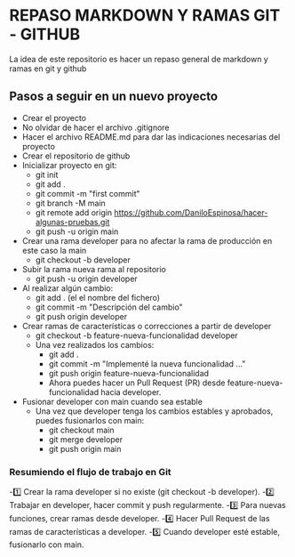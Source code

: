# REPASO MARKDOWN Y RAMAS GIT - GITHUB

La idea de este repositorio es hacer un repaso general de markdown y ramas en git y github

## Pasos a seguir en un nuevo proyecto

- Crear el proyecto
- No olvidar de hacer el archivo .gitignore
- Hacer el archivo README.md para dar las indicaciones necesarias del proyecto
- Crear el repositorio de github
- Inicializar proyecto en git:
    - git init
    - git add .
    - git commit -m "first commit"
    - git branch -M main
    - git remote add origin https://github.com/DaniloEspinosa/hacer-algunas-pruebas.git
    - git push -u origin main
- Crear una rama developer para no afectar la rama de producción en este caso la main
    - git checkout -b developer
- Subir la rama nueva rama al repositorio
    - git push -u origin developer
- Al realizar algún cambio:
    - git add . (el el nombre del fichero)
    - git commit -m "Descripción del cambio"
    - git push origin developer
- Crear ramas de características o correcciones a partir de developer
    - git checkout -b feature-nueva-funcionalidad developer
    - Una vez realizados los cambios:
        - git add .
        - git commit -m "Implementé la nueva funcionalidad ..."
        - git push origin feature-nueva-funcionalidad
        - Ahora puedes hacer un Pull Request (PR) desde feature-nueva-funcionalidad hacia developer.
- Fusionar developer con main cuando sea estable
    - Una vez que developer tenga los cambios estables y aprobados, puedes fusionarlos con main:
        - git checkout main
        - git merge developer
        - git push origin main

### Resumiendo el flujo de trabajo en Git
-1️⃣ Crear la rama developer si no existe (git checkout -b developer).
-2️⃣ Trabajar en developer, hacer commit y push regularmente.
-3️⃣ Para nuevas funciones, crear ramas desde developer.
-4️⃣ Hacer Pull Request de las ramas de características a developer.
-5️⃣ Cuando developer esté estable, fusionarlo con main.